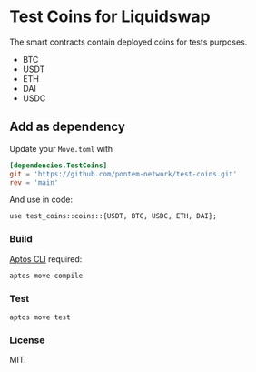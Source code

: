 # Test Coins for Liquidswap

The smart contracts contain deployed coins for tests purposes.

* BTC
* USDT
* ETH
* DAI
* USDC

## Add as dependency

Update your `Move.toml` with

```toml
[dependencies.TestCoins]
git = 'https://github.com/pontem-network/test-coins.git'
rev = 'main'
```

And use in code:

```move
use test_coins::coins::{USDT, BTC, USDC, ETH, DAI};
```

### Build

[Aptos CLI](https://github.com/aptos-labs/aptos-core/releases) required:

    aptos move compile

### Test

    aptos move test

### License

MIT.